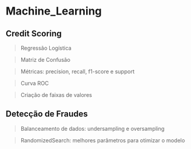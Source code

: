 # Machine_Learning

## Credit Scoring

> Regressão Logística

> Matriz de Confusão

> Métricas: precision, recall, f1-score e support

> Curva ROC

> Criação de faixas de valores

## Detecção de Fraudes

> Balanceamento de dados: undersampling e oversampling

> RandomizedSearch: melhores parâmetros para otimizar o modelo
